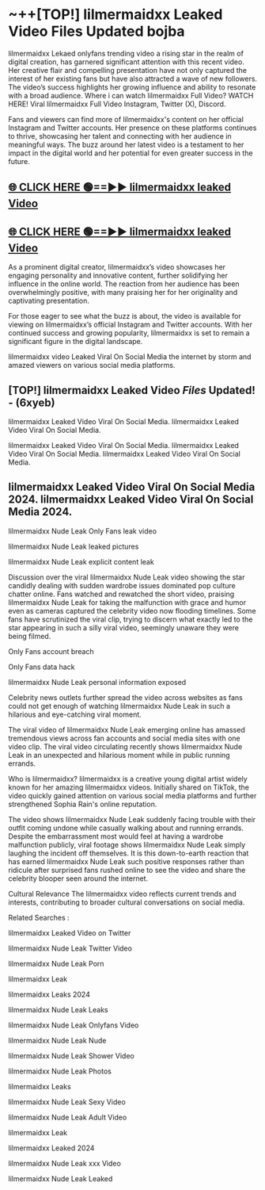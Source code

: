 # ~++[TOP!] lilmermaidxx Leaked Video Files Updated bojba

 lilmermaidxx Lekaed onlyfans trending video a rising star in the realm of digital creation, has garnered significant attention with this recent video. Her creative flair and compelling presentation have not only captured the interest of her existing fans but have also attracted a wave of new followers. The video’s success highlights her growing influence and ability to resonate with a broad audience.
Where i can watch  lilmermaidxx Full Video? WATCH HERE! Viral  lilmermaidxx Full Video Instagram, Twitter (X), Discord.


Fans and viewers can find more of  lilmermaidxx's content on her official Instagram and Twitter accounts. Her presence on these platforms continues to thrive, showcasing her talent and connecting with her audience in meaningful ways. The buzz around her latest video is a testament to her impact in the digital world and her potential for even greater success in the future.


## [🌐 CLICK HERE 🟢==►►  lilmermaidxx leaked Video ](https://onlyclips.site?title=lilmermaidxx&ref=git)

## [🌐 CLICK HERE 🟢==►►  lilmermaidxx leaked Video ](https://onlyclips.site?title=lilmermaidxx&ref=git)


As a prominent digital creator,  lilmermaidxx’s video showcases her engaging personality and innovative content, further solidifying her influence in the online world. The reaction from her audience has been overwhelmingly positive, with many praising her for her originality and captivating presentation.

For those eager to see what the buzz is about, the video is available for viewing on  lilmermaidxx’s official Instagram and Twitter accounts. With her continued success and growing popularity,  lilmermaidxx is set to remain a significant figure in the digital landscape.


  lilmermaidxx video Leaked Viral On Social Media the internet by storm and amazed viewers on various social media platforms.


## [TOP!]  lilmermaidxx Leaked Video *Files* Updated! - (6xyeb) 

 lilmermaidxx Leaked Video Viral On Social Media. lilmermaidxx Leaked Video Viral On Social Media.

 lilmermaidxx Leaked Video Viral On Social Media. lilmermaidxx Leaked Video Viral On Social Media. lilmermaidxx Leaked Video Viral On Social Media.


##  lilmermaidxx Leaked Video Viral On Social Media 2024. lilmermaidxx Leaked Video Viral On Social Media 2024.
 lilmermaidxx Nude Leak Only Fans leak video

 lilmermaidxx Nude Leak leaked pictures

 lilmermaidxx Nude Leak explicit content leak

Discussion over the viral  lilmermaidxx Nude Leak video showing the star candidly dealing with sudden wardrobe issues dominated pop culture chatter online. Fans watched and rewatched the short video, praising  lilmermaidxx Nude Leak for taking the malfunction with grace and humor even as cameras captured the celebrity video now flooding timelines. Some fans have scrutinized the viral clip, trying to discern what exactly led to the star appearing in such a silly viral video, seemingly unaware they were being filmed.


Only Fans account breach

Only Fans data hack

 lilmermaidxx Nude Leak personal information exposed

Celebrity news outlets further spread the video across websites as fans could not get enough of watching  lilmermaidxx Nude Leak in such a hilarious and eye-catching viral moment.


The viral video of  lilmermaidxx Nude Leak emerging online has amassed tremendous views across fan accounts and social media sites with one video clip. The viral video circulating recently shows  lilmermaidxx Nude Leak in an unexpected and hilarious moment while in public running errands.


Who is  lilmermaidxx?  lilmermaidxx is a creative young digital artist widely known for her amazing  lilmermaidxx videos. Initially shared on TikTok, the video quickly gained attention on various social media platforms and further strengthened Sophia Rain's online reputation.

The video shows  lilmermaidxx Nude Leak suddenly facing trouble with their outfit coming undone while casually walking about and running errands. Despite the embarrassment most would feel at having a wardrobe malfunction publicly, viral footage shows  lilmermaidxx Nude Leak simply laughing the incident off themselves. It is this down-to-earth reaction that has earned  lilmermaidxx Nude Leak such positive responses rather than ridicule after surprised fans rushed online to see the video and share the celebrity blooper seen around the internet.

Cultural Relevance The  lilmermaidxx video reflects current trends and interests, contributing to broader cultural conversations on social media.

Related Searches :

 lilmermaidxx Leaked Video on Twitter

 lilmermaidxx Nude Leak Twitter Video

 lilmermaidxx Nude Leak Porn

 lilmermaidxx Leak 

 lilmermaidxx Leaks 2024

 lilmermaidxx Nude Leak Leaks

 lilmermaidxx Nude Leak Onlyfans Video

 lilmermaidxx Nude Leak Nude

 lilmermaidxx Nude Leak Shower Video

 lilmermaidxx Nude Leak Photos

 lilmermaidxx Leaks

 lilmermaidxx Nude Leak Sexy Video

 lilmermaidxx Nude Leak Adult Video

 lilmermaidxx Leak

 lilmermaidxx Leaked 2024

 lilmermaidxx Nude Leak xxx Video

 lilmermaidxx Nude Leak Leaked